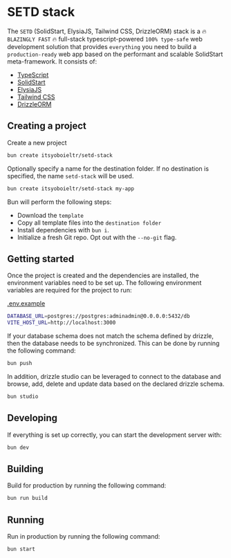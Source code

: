# SETD stack

The `SETD` (SolidStart, ElysiaJS, Tailwind CSS, DrizzleORM) stack is a 🔥 `BLAZINGLY FAST` 🔥 full-stack typescript-powered `100% type-safe` web development solution that provides `everything` you need to build a `production-ready` web app based on the performant and scalable SolidStart meta-framework. It consists of:

- [TypeScript](https://typescriptlang.org)
- [SolidStart](https://start.solidjs.com/)
- [ElysiaJS](https://elysiajs.com)
- [Tailwind CSS](https://tailwindcss.com)
- [DrizzleORM](https://orm.drizzle.team)

## Creating a project

Create a new project

```bash
bun create itsyoboieltr/setd-stack
```

Optionally specify a name for the destination folder. If no destination is specified, the name `setd-stack` will be used.

```bash
bun create itsyoboieltr/setd-stack my-app
```

Bun will perform the following steps:

- Download the `template`
- Copy all template files into the `destination folder`
- Install dependencies with `bun i`.
- Initialize a fresh Git repo. Opt out with the `--no-git` flag.

## Getting started

Once the project is created and the dependencies are installed, the environment variables need to be set up. The following environment variables are required for the project to run:

[.env.example](.env.example)

```bash
DATABASE_URL=postgres://postgres:adminadmin@0.0.0.0:5432/db
VITE_HOST_URL=http://localhost:3000
```

If your database schema does not match the schema defined by drizzle, then the database needs to be synchronized. This can be done by running the following command:

```bash
bun push
```

In addition, drizzle studio can be leveraged to connect to the database and browse, add, delete and update data based on the declared drizzle schema.

```bash
bun studio
```

## Developing

If everything is set up correctly, you can start the development server with:

```bash
bun dev
```

## Building

Build for production by running the following command:

```bash
bun run build
```

## Running

Run in production by running the following command:

```bash
bun start
```
